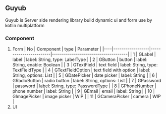 ## Guyub
Guyub is Server side rendering library build dynamic ui and form use by kotlin multiplatform

### Component
1. Form
   | No | Component        | type                   | Parameter                            |
   |----|------------------|------------------------|--------------------------------------|
   | 1  | GLabel           | label                  | label: String, type: LabelType       |
   | 2  | GButton          | button                 | label: String, enable: Boolean       |
   | 3  | GTextField       | text field             | label: String, type: TextFieldType   |
   | 4  | GTextFieldOption | text field with option | label: String, options: List<String> |
   | 5  | GDatePicker      | date picker            | label: String                        |
   | 6  | GRadioButton     | radio button           | label: String, options: List<String> |
   | 7  | GPassword        | password               | label: String, type: PasswordType    |
   | 8  | GPhoneNumber     | phone number           | label: String                        |
   | 9  | GEmail           | email                  | label: String                        |
   | 10 | GImagePicker     | image picker           | WIP                                  |
   | 11 | GCameraPicker    | camera                 | WIP                                  |
2. UI